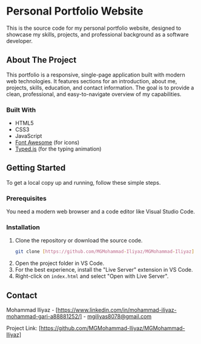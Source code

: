 # Personal Portfolio Website

This is the source code for my personal portfolio website, designed to showcase my skills, projects, and professional background as a software developer.

## About The Project

This portfolio is a responsive, single-page application built with modern web technologies. It features sections for an introduction, about me, projects, skills, education, and contact information. The goal is to provide a clean, professional, and easy-to-navigate overview of my capabilities.

### Built With

* HTML5
* CSS3
* JavaScript
* [Font Awesome](https://fontawesome.com/) (for icons)
* [Typed.js](https://github.com/mattboldt/typed.js/) (for the typing animation)

## Getting Started

To get a local copy up and running, follow these simple steps.

### Prerequisites

You need a modern web browser and a code editor like Visual Studio Code.

### Installation

1.  Clone the repository or download the source code.
    ```sh
    git clone [https://github.com/MGMohammad-Iliyaz/MGMohammad-Iliyaz]
    ```
2.  Open the project folder in VS Code.
3.  For the best experience, install the "Live Server" extension in VS Code.
4.  Right-click on `index.html` and select "Open with Live Server".

## Contact

Mohammad Iliyaz - [https://www.linkedin.com/in/mohammad-iliyaz-mohammad-gari-a88881252/] - mgiliyas8078@gmail.com

Project Link: [https://github.com/MGMohammad-Iliyaz/MGMohammad-Iliyaz]